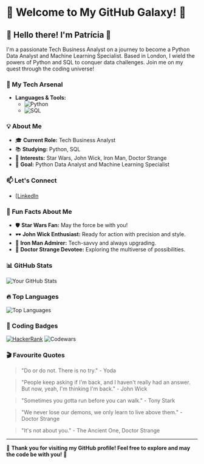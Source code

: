 # 🌟 Welcome to My GitHub Galaxy! 🌟

## 👋 Hello there! I'm Patrícia 👋

I'm a passionate Tech Business Analyst on a journey to become a Python Data Analyst and Machine Learning Specialist. Based in London, I wield the powers of Python and SQL to conquer data challenges. Join me on my quest through the coding universe!

### 🚀 My Tech Arsenal
- **Languages & Tools:**
  - ![Python](https://img.shields.io/badge/-Python-3776AB?logo=python&logoColor=white)
  - ![SQL](https://img.shields.io/badge/-SQL-4479A1?logo=postgresql&logoColor=white)

### 💡 About Me
- 🎓 **Current Role:** Tech Business Analyst
- 📚 **Studying:** Python, SQL
- 🌌 **Interests:** Star Wars, John Wick, Iron Man, Doctor Strange
- 💼 **Goal:** Python Data Analyst and Machine Learning Specialist

### 📫 Let's Connect
- [[LinkedIn](https://www.linkedin.com/in/patricia-08silva/)

### 🌟 Fun Facts About Me
- 🛡️ **Star Wars Fan:** May the force be with you!
- 🕶️ **John Wick Enthusiast:** Ready for action with precision and style.
- 🦾 **Iron Man Admirer:** Tech-savvy and always upgrading.
- 🔮 **Doctor Strange Devotee:** Exploring the multiverse of possibilities.

### 📊 GitHub Stats
![Your GitHub Stats](https://github-readme-stats.vercel.app/api?username=patriciasbar&show_icons=true&theme=radical)

### 🔥 Top Languages
![Top Languages](https://github-readme-stats.vercel.app/api/top-langs/?username=patriciasbar&layout=compact&theme=radical)

### 🎨 Coding Badges
[![HackerRank](https://img.shields.io/badge/HackerRank-Profile-green?logo=hackerrank)](https://www.hackerrank.com/profile/patriciasbar)
![Codewars](https://www.codewars.com/users/patriciasbar/badges/large)


### 🎬 Favourite Quotes
> "Do or do not. There is no try." - Yoda

> "People keep asking if I'm back, and I haven't really had an answer. But now, yeah, I'm thinking I'm back." - John Wick

> "Sometimes you gotta run before you can walk." - Tony Stark

> "We never lose our demons, we only learn to live above them." - Doctor Strange

> "It's not about you." - The Ancient One, Doctor Strange

---

🌟 **Thank you for visiting my GitHub profile! Feel free to explore and may the code be with you!** 🌟
